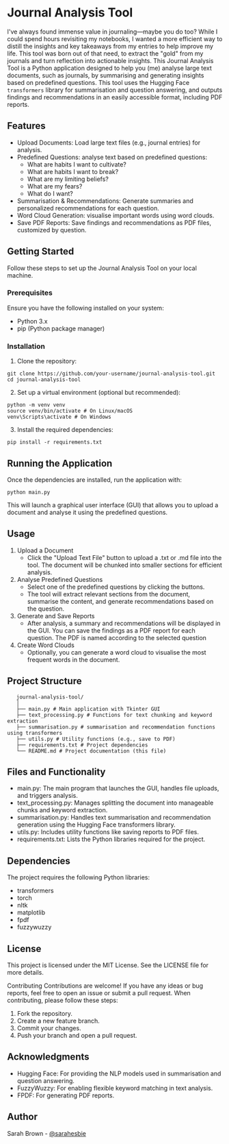 # Journal Analysis Tool

I've always found immense value in journaling—maybe you do too? While I could spend hours revisiting my notebooks, I wanted a more efficient way to distill the insights and key takeaways from my entries to help improve my life. This tool was born out of that need, to extract the "gold" from my journals and turn reflection into actionable insights. This Journal Analysis Tool is a Python application designed to help you (me) analyse large text documents, such as journals, by summarising and generating insights based on predefined questions. This tool uses the Hugging Face `transformers` library for summarisation and question answering, and outputs findings and recommendations in an easily accessible format, including PDF reports.

## Features

- Upload Documents: Load large text files (e.g., journal entries) for analysis.
- Predefined Questions: analyse text based on predefined questions:
  - What are habits I want to cultivate?
  - What are habits I want to break?
  - What are my limiting beliefs?
  - What are my fears?
  - What do I want?
- Summarisation & Recommendations: Generate summaries and personalized recommendations for each question.
- Word Cloud Generation: visualise important words using word clouds.
- Save PDF Reports: Save findings and recommendations as PDF files, customized by question.

## Getting Started

Follow these steps to set up the Journal Analysis Tool on your local machine.

### Prerequisites

Ensure you have the following installed on your system:

- Python 3.x
- pip (Python package manager)

### Installation

1. Clone the repository:

```
git clone https://github.com/your-username/journal-analysis-tool.git
cd journal-analysis-tool
```

2. Set up a virtual environment (optional but recommended):

```
python -m venv venv
source venv/bin/activate # On Linux/macOS
venv\Scripts\activate # On Windows
```

3. Install the required dependencies:

```
pip install -r requirements.txt
```

## Running the Application

Once the dependencies are installed, run the application with:

```
python main.py
```

This will launch a graphical user interface (GUI) that allows you to upload a document and analyse it using the predefined questions.

## Usage

1. Upload a Document
   - Click the "Upload Text File" button to upload a .txt or .md file into the tool. The document will be chunked into smaller sections for efficient analysis.
2. Analyse Predefined Questions
   - Select one of the predefined questions by clicking the buttons.
   - The tool will extract relevant sections from the document, summarise the content, and generate recommendations based on the question.
3. Generate and Save Reports
   - After analysis, a summary and recommendations will be displayed in the GUI. You can save the findings as a PDF report for each question. The PDF is named according to the selected question
4. Create Word Clouds
   - Optionally, you can generate a word cloud to visualise the most frequent words in the document.

## Project Structure

```
   journal-analysis-tool/
   │
   ├── main.py # Main application with Tkinter GUI
   ├── text_processing.py # Functions for text chunking and keyword extraction
   ├── summarisation.py # summarisation and recommendation functions using transformers
   ├── utils.py # Utility functions (e.g., save to PDF)
   ├── requirements.txt # Project dependencies
   └── README.md # Project documentation (this file)
```

## Files and Functionality

- main.py: The main program that launches the GUI, handles file uploads, and triggers analysis.
- text_processing.py: Manages splitting the document into manageable chunks and keyword extraction.
- summarisation.py: Handles text summarisation and recommendation generation using the Hugging Face transformers library.
- utils.py: Includes utility functions like saving reports to PDF files.
- requirements.txt: Lists the Python libraries required for the project.

## Dependencies

The project requires the following Python libraries:

- transformers
- torch
- nltk
- matplotlib
- fpdf
- fuzzywuzzy

## License

This project is licensed under the MIT License. See the LICENSE file for more details.

Contributing
Contributions are welcome! If you have any ideas or bug reports, feel free to open an issue or submit a pull request. When contributing, please follow these steps:

1. Fork the repository.
2. Create a new feature branch.
3. Commit your changes.
4. Push your branch and open a pull request.

## Acknowledgments

- Hugging Face: For providing the NLP models used in summarisation and question answering.
- FuzzyWuzzy: For enabling flexible keyword matching in text analysis.
- FPDF: For generating PDF reports.

## Author

Sarah Brown - [@sarahesbie](https://github.com/sarahesbie)
